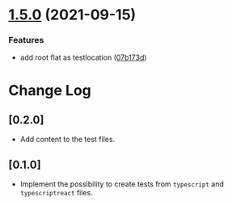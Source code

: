 # [1.5.0](https://github.com/Sly321/vscode-testely/compare/v1.4.0...v1.5.0) (2021-09-15)


### Features

* add root flat as testlocation ([07b173d](https://github.com/Sly321/vscode-testely/commit/07b173d5d29aa0771e18e60631da04ba54bf408d))

# Change Log

## [0.2.0]

- Add content to the test files.

## [0.1.0]

- Implement the possibility to create tests from `typescript` and `typescriptreact` files.

